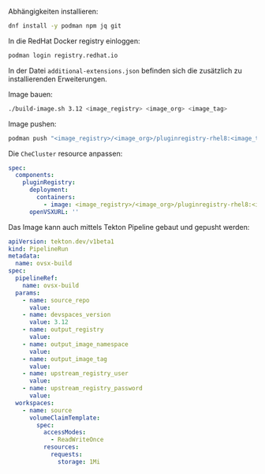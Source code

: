 Abhängigkeiten installieren:
```sh
dnf install -y podman npm jq git
```

In die RedHat Docker registry einloggen:
```sh
podman login registry.redhat.io
```

In der Datei `additional-extensions.json` befinden sich die zusätzlich zu installierenden Erweiterungen.

Image bauen:
```sh
./build-image.sh 3.12 <image_registry> <image_org> <image_tag>
```

Image pushen:
```sh
podman push "<image_registry>/<image_org>/pluginregistry-rhel8:<image_tag>"
```

Die `CheCluster` resource anpassen:
```yaml
spec:
  components:
    pluginRegistry:
      deployment:
        containers:
          - image: <image_registry>/<image_org>/pluginregistry-rhel8:<image_tag>
      openVSXURL: ''
```

Das Image kann auch mittels Tekton Pipeline gebaut und gepusht werden:

```yaml
apiVersion: tekton.dev/v1beta1
kind: PipelineRun
metadata:
  name: ovsx-build
spec:
  pipelineRef:
    name: ovsx-build
  params:
    - name: source_repo
      value:
    - name: devspaces_version
      value: 3.12
    - name: output_registry
      value:
    - name: output_image_namespace
      value:
    - name: output_image_tag
      value:
    - name: upstream_registry_user
      value:
    - name: upstream_registry_password
      value:
  workspaces:
    - name: source
      volumeClaimTemplate:
        spec:
          accessModes:
            - ReadWriteOnce
          resources:
            requests:
              storage: 1Mi
```
